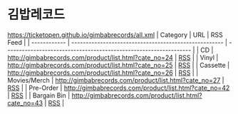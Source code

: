 # 김밥레코드
https://ticketopen.github.io/gimbabrecords/all.xml
| Category     | URL                                                   | RSS Feed                                                          |
| ------------ | ----------------------------------------------------- | ----------------------------------------------------------------- |
| CD           | http://gimbabrecords.com/product/list.html?cate_no=24 | [RSS](https://ticketopen.github.io/gimbabrecords/cd.xml)          |
| Vinyl        | http://gimbabrecords.com/product/list.html?cate_no=25 | [RSS](https://ticketopen.github.io/gimbabrecords/vinyl.xml)       |
| Cassette     | http://gimbabrecords.com/product/list.html?cate_no=26 | [RSS](https://ticketopen.github.io/gimbabrecords/cassette.xml)    |
| Movies/Merch | http://gimbabrecords.com/product/list.html?cate_no=27 | [RSS](https://ticketopen.github.io/gimbabrecords/merch.xml)       |
| Pre-Order    | http://gimbabrecords.com/product/list.html?cate_no=42 | [RSS](https://ticketopen.github.io/gimbabrecords/preorder.xml)    |
| Bargain Bin  | http://gimbabrecords.com/product/list.html?cate_no=43 | [RSS](https://ticketopen.github.io/gimbabrecords/bargainbin.xml)  |
